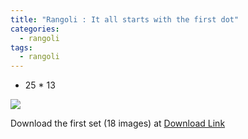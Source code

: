 ```yaml
---
title: "Rangoli : It all starts with the first dot"
categories:
  - rangoli
tags:
  - rangoli
---
```




* 25 * 13


<img src="{{site.baseurl}}/assets/art/thumbnail/set-1-12.jpg">



Download the first set (18 images) at  [ Download Link ](https://github.com/slabstech/connectingthedots)
